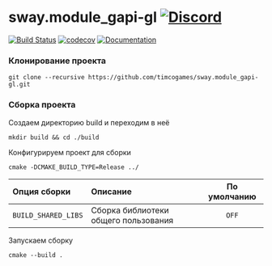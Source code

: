# sway.module_gapi-gl [![Discord](https://discordapp.com/api/guilds/402238411639095297/widget.png)](https://discord.gg/vCMcgwQ)

[![Build Status](https://travis-ci.com/timcogames/sway.module_gapi-gl.svg?branch=master)](https://travis-ci.com/timcogames/sway.module_gapi-gl)
[![codecov](https://codecov.io/gh/timcogames/sway.module_gapi-gl/branch/master/graph/badge.svg)](https://codecov.io/gh/timcogames/sway.module_gapi-gl)
[![Documentation](https://codedocs.xyz/timcogames/sway.module_gapi-gl.svg)](https://codedocs.xyz/timcogames/sway.module_gapi-gl/)

### Клонирование проекта

```console
git clone --recursive https://github.com/timcogames/sway.module_gapi-gl.git
```

### Сборка проекта

Создаем директорию build и переходим в неё

```console
mkdir build && cd ./build
```

Конфигурируем проект для сборки

```console
cmake -DCMAKE_BUILD_TYPE=Release ../
```

Опция сборки | Описание | По умолчанию
:---|:---|:---:
`BUILD_SHARED_LIBS` | Сборка библиотеки общего пользования | `OFF`

Запускаем сборку

```console
cmake --build .
```
